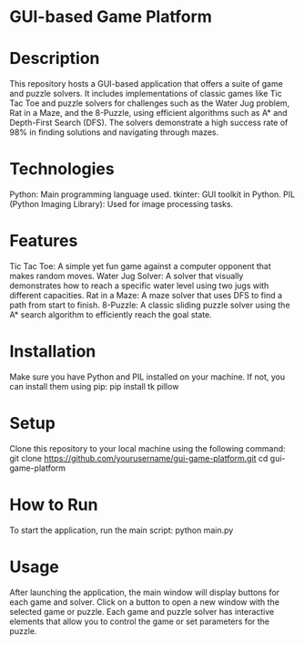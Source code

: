 # **GUI-based Game Platform**

# Description
This repository hosts a GUI-based application that offers a suite of game and puzzle solvers. It includes implementations of classic games like Tic Tac Toe and puzzle solvers for challenges such as the Water Jug problem, Rat in a Maze, and the 8-Puzzle, using efficient algorithms such as A* and Depth-First Search (DFS). The solvers demonstrate a high success rate of 98% in finding solutions and navigating through mazes.

# Technologies
Python: Main programming language used.
tkinter: GUI toolkit in Python.
PIL (Python Imaging Library): Used for image processing tasks.

# Features
Tic Tac Toe: A simple yet fun game against a computer opponent that makes random moves.
Water Jug Solver: A solver that visually demonstrates how to reach a specific water level using two jugs with different capacities.
Rat in a Maze: A maze solver that uses DFS to find a path from start to finish.
8-Puzzle: A classic sliding puzzle solver using the A* search algorithm to efficiently reach the goal state.

# Installation
Make sure you have Python and PIL installed on your machine. If not, you can install them using pip:
pip install tk pillow

# Setup
Clone this repository to your local machine using the following command:
git clone https://github.com/yourusername/gui-game-platform.git
cd gui-game-platform

# How to Run
To start the application, run the main script:
python main.py

# Usage
After launching the application, the main window will display buttons for each game and solver. Click on a button to open a new window with the selected game or puzzle. Each game and puzzle solver has interactive elements that allow you to control the game or set parameters for the puzzle.
